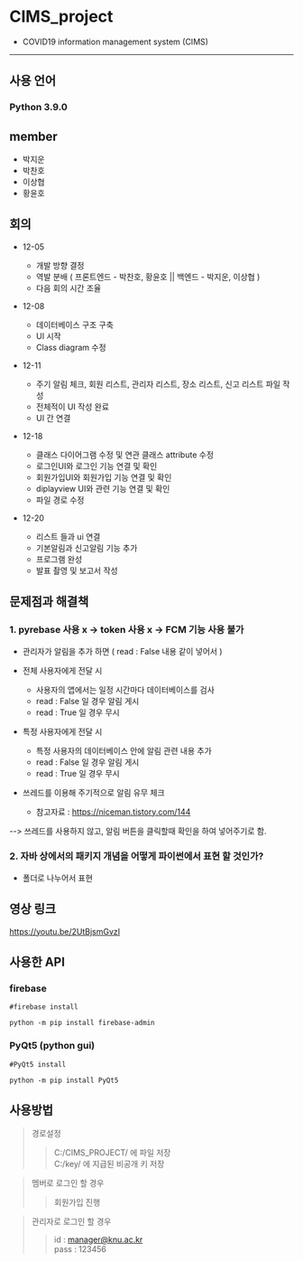 # CIMS_project
+ COVID19 information management system (CIMS)

---------------------------------------
## 사용 언어
### Python 3.9.0

## member
 + 박지운
 + 박찬호
 + 이상협
 + 황윤호

## 회의
 + 12-05
 
   - 개발 방향 결정
   - 역발 분배 ( 프론트엔드 - 박찬호, 황윤호 || 백엔드 - 박지운, 이상협 )
   - 다음 회의 시간 조율
 
 + 12-08
 
   - 데이터베이스 구조 구축
   - UI 시작
   - Class diagram 수정

 + 12-11

   - 주기 알림 체크, 회원 리스트, 관리자 리스트, 장소 리스트, 신고 리스트 파일 작성
   - 전체적이 UI 작성 완료
   - UI 간 연결

 + 12-18

   - 클래스 다이어그램 수정 및 연관 클래스 attribute 수정
   - 로그인UI와 로그인 기능 연결 및 확인
   - 회원가입UI와 회원가입 기능 연결 및 확인
   - diplayview UI와 관련 기능 연결 및 확인
   - 파일 경로 수정

 + 12-20

   - 리스트 들과 ui 연결
   - 기본알림과 신고알림 기능 추가
   - 프로그램 완성
   - 발표 촬영 및 보고서 작성
    
## 문제점과 해결책

### 1. pyrebase 사용 x -> token 사용 x -> FCM 기능 사용 불가
 + 관리자가 알림을 추가 하면 ( read : False 내용 같이 넣어서 )
 + 전체 사용자에게 전달 시
 
   - 사용자의 앱에서는 일정 시간마다 데이터베이스를 검사
   - read : False 일 경우 알림 게시
   - read : True 일 경우 무시
 + 특정 사용자에게 전달 시
 
   - 특정 사용자의 데이터베이스 안에 알림 관련 내용 추가
   - read : False 일 경우 알림 게시
   - read : True 일 경우 무시
 + 쓰레드를 이용해 주기적으로 알림 유무 체크
 
   - 참고자료 : https://niceman.tistory.com/144

 --> 쓰레드를 사용하지 않고, 알림 버튼을 클릭할때 확인을 하여 넣어주기로 함.

### 2. 자바 상에서의 패키지 개념을 어떻게 파이썬에서 표현 할 것인가?
+ 폴더로 나누어서 표현

## 영상 링크
https://youtu.be/2UtBjsmGvzI

## 사용한 API

### firebase
    #firebase install
    
    python -m pip install firebase-admin
### PyQt5 (python gui)
    #PyQt5 install
    
    python -m pip install PyQt5


## 사용방법
> 경로설정
>> C:/CIMS_PROJECT/ 에 파일 저장  
>> C:/key/ 에 지급된 비공개 키 저장  

> 멤버로 로그인 할 경우  
>> 회원가입 진행  

> 관리자로 로그인 할 경우
>> id : manager@knu.ac.kr  
>> pass : 123456
